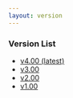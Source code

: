 ```yaml
---
layout: version
---
```

<h3>Version List</h3>
<ul>
    <li>
        <a href="{{ site.url }}{{ site.baseurl }}{% link index.md %}">v4.00 (latest)</a>
    </li>
    <li>
        <a href="{{ site.url }}/public_page/3.00{% link index.md %}">v3.00</a>
    </li>
    <li>
        <a href="{{ site.url }}/public_page/2.00{% link index.md %}">v2.00</a>
    </li>
    <li>
        <a href="{{ site.url }}/public_page/1.00{% link index.md %}">v1.00</a>
    </li>
</ul>
